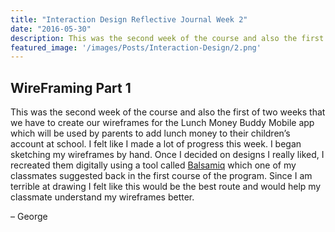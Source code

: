 ```yaml
---
title: "Interaction Design Reflective Journal Week 2"
date: "2016-05-30"
description: This was the second week of the course and also the first of two weeks that we have to create our wireframes
featured_image: '/images/Posts/Interaction-Design/2.png'
---
```


## WireFraming Part 1

This was the second week of the course and also the first of two weeks that we have to create our wireframes for the Lunch Money Buddy Mobile app which will be used by parents to add lunch money to their children’s account at school. I felt like I made a lot of progress this week. I began sketching my wireframes by hand. Once I decided on designs I really liked, I recreated them digitally using a tool called [Balsamiq](https://balsamiq.com/) which one of my classmates suggested back in the first course of the program. Since I am terrible at drawing I felt like this would be the best route and would help my classmate understand my wireframes better.

– George
